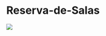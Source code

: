 # Reserva-de-Salas
<a href="https://zenhub.com"><img src="https://raw.githubusercontent.com/ZenHubIO/support/master/zenhub-badge.png"></a>

